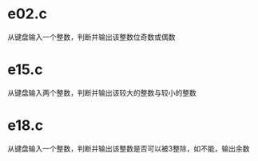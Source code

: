 # e02.c
从键盘输入一个整数，判断并输出该整数位奇数或偶数

# e15.c
从键盘输入两个整数，判断并输出该较大的整数与较小的整数

# e18.c
从键盘输入一个整数，判断并输出该整数是否可以被3整除，如不能，输出余数

